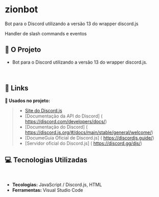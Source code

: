 # zionbot

Bot para o Discord utilizando a versão 13 do wrapper discord.js
 

 Handler de slash commands e eventos

## :rocket: O Projeto

* Bot para o Discord utilizando a versão 13 do wrapper discord.js.

<br>

## :camera_flash: Links

**:link: Usados no projeto:**
> * [Site do Discord.js]( https://discord.js.org/)
> * [Documentação da API do Discord] ( https://discord.com/developers/docs/)
> * [Documentação do Discord] ( https://discord.js.org/#/docs/main/stable/general/welcome/)
> * [DocumeGuia Oficial de Discord.js] ( https://discordjs.guide/)
> * [Servidor oficial do Discord.js] (  https://discord.gg/djs/)

## :computer: Tecnologias Utilizadas

<br>

* **Tecologias:** JavaScript / Discord.js, HTML             
* **Ferramentas:** Visual Studio Code





 

